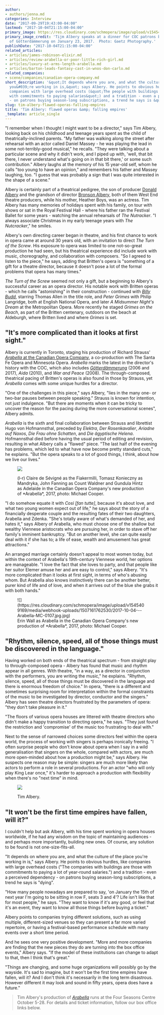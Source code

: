 ```yaml
---
author:
- authors/jenna.md
categories: Interview
date: "2017-09-29T19:43:00-04:00"
lastmod: "2017-10-04T21:15:00-04:00"
primary_image: https://res.cloudinary.com/schmopera/image/upload/v1545409169/media/webhook-uploads/1506728626935/2017-09-29---Albery.jpg.jpg
primary_image_credit: 'Tijm Albery speaks at a dinner for COC patrons before a rehearsal
  of Götterdämmerung on January 23, 2017.  Photo: Gaetz Photography.'
publishDate: "2017-10-04T21:15:00-04:00"
related_articles:
- articles/james-robinson-elixir.md
- articles/review-arabella-or-poor-little-rich-girl.md
- articles/luxury-at-arms-length-arabella.md
- articles/barton-leads-fantasy-cast-in-wnos-don-carlo.md
related_companies:
- scene/companies/canadian-opera-company.md
short_description: '&quot;It depends where you are, and what the culture of the place
  you&#039;re working in is,&quot; says Albery. He points to obvious hurdles, like
  companies with large overhead costs (&quot;The people with buildings are the people
  with commitments to paying salaries&quot;) and a tradition - even a perceived dependecy
  - on patrons buying season-long subscriptions, a trend he says is &quot;dying&quot;.'
slug: tim-albery-flawed-operas-falling-empires
title: 'Tim Albery: flawed operas &amp; falling empires'
_template: article_single
---
```


"I remember when I thought I might want to be a director," says Tim Albery, looking back on his childhood and teenage years spent as the child of theatrically-inclined parents. "My father was walking along the street after rehearsal with an actor called Daniel Massey - he was playing the lead in some not-terribly-good musical," he recalls. "They were talking about a particular scene and why it didn't work, and I piped up with, 'well, that bit there, I never understand what's going on in that bit there,' or some such contribution." Albery laughs at the memory of his 15 year-old self, whom he calls "too young to have an opinion," and remembers his father and Massey laughing, too. "I guess that was probably a sign that I was quite interested in the shape of a scene."

Albery is certainly part of a theatrical pedigree, the son of producer [Donald Albery](https://en.wikipedia.org/wiki/Donald_Albery) and the grandson of director [Bronson Albery](https://en.wikipedia.org/wiki/Bronson_Albery), both of them West End theatre producers, while his mother, Heather Boys, was an actress. Tim Albery has many memories of holidays spent with his family, on tour with shows or sat in the Royal Festival Hall - where his father ran the Festival Ballet for some years - watching the annual rehearsals of *The Nutracker*. "I always associate Christmas in my early teenage years with *The Nutcracker*," he smiles.

Albery's own directing career began in theatre, and his first chance to work in opera came at around 30 years old, with an invitation to direct *The Turn of the Screw*. His exposure to opera was limited to one not-so-great production he had seen, but his theatrical experience did include work with music, choreography, and collaboration with composers. "So I agreed to listen to the piece," he says, adding that Britten's opera is "something of a gift for a theatre director, because it doesn't pose a lot of the formal problems that opera has many times." 

*The Turn of the Screw* seemed not only a gift, but a beginning to Albery's successful career as an opera director. His notable work with Britten operas - which he calls "astonishing" in their construction - continued with [*Billy Budd*](https://www.amazon.com/Britten-Billy-Albery-Atherton-Thomas/dp/B00005B2YQ), starring Thomas Allen in the title role, and *Peter Grimes* with Philip Langridge, both at English National Opera, and later *A Midsummer Night's Dream* at the Metropolitan Opera. More recently he staged *Grimes on the Beach*, as part of the Britten centenary, outdoors on the beach at Aldeburgh, where Britten lived and where *Grimes* is set.

## "It's more complicated than it looks at first sight."

Albery is currently in Toronto, staging his production of Richard Strauss' [*Arabella* at the Canadian Opera Company](http://coc.ca/PerformancesAndTickets/1718Season/Arabella.aspx), a co-production with The Santa Fe Opera and Minnesota Opera. *Arabella* marks the latest in the director's history with the COC, which also includes [*Götterdämmerung*](/in-review-gotterdammerung-at-the-coc/) (2006 and 2017), *Aida* (2010), and *War and Peace* (2008). The through-composed, theatrical pacing of Britten's operas is also found in those by Strauss, yet *Arabella* comes with some unique hurdles for a director.

"One of the challenges in this piece," says Albery, "lies in the many one- or two-bar pauses between people speaking." Strauss is known for intention, not just indulgence. "But there are moments when it can be tricky to uncover the reason for the pacing during the more conversational scenes", Albery admits.

*Arabella* is the sixth and final collaboration between Strauss and librettist Hugo von Hofmannsthal, preceded by *Elektra*, *Der Rosenkavalier*, *Ariadne auf Naxos*, *Die Frau ohne Schatten*, and *Die ägyptische Helena*. Hofmannsthal died before having the usual period of editing and revision, resulting in what Albery calls a "flawed" piece. "The last half of the evening has problems, which led to what have now become pretty standard cuts," he explains. "But the opera speaks to a lot of good things, I think, about how we live our lives."

<figure data-type="image">

![](https://res.cloudinary.com/schmopera/image/upload/v1545409169/media/webhook-uploads/1507161829021/2017-10-04---Arabella-MC-0895.jpg.jpg)

<figcaption>(l-r) Claire de Sévigné as the Fiakermilli, Tomasz Konieczny as Mandryka, John Fanning as Count Waldner and Gundula Hintz as Adelaide in the Canadian Opera Company's new production of *Arabella*, 2017, photo: Michael Cooper.</figcaption>
</figure>

"I do somehow equate it with *Così [fan tutte]*, because it's about love, and what two young women expect out of life," he says about the story of a financially desperate couple and the resulting fates of their two daughters, Arabella and Zdenka. "She's totally aware of what's demanded of her, and hates it," says Albery of Arabella, who must choose one of the shallow but wealthy Viennese aristocrats who are pursuing her, in order to stave off her family's imminent bankruptcy. "But on another level, she can quite easily deal with it if she has to; a life of ease, wealth and amusement has great attractions." 

An arranged marriage certainly doesn't appeal to most women today, but within the context of Arabella's 19th-century Viennese world, her options are manageable. "I love the fact that she loves to party, and that people like her suitor Elemer amuse her and are easy to control," says Albery. "It's more complicated than it looks at first sight, in terms of who's abusing whom. But Arabella also knows instinctively there can be another better, purer kind of life and of love, and when it arrives out of the blue she grabs it with both hands."

<figure data-type=image>
![](https://res.cloudinary.com/schmopera/image/upload/v1545409169/media/webhook-uploads/1507161762530/2017-10-04---Arabella-MC-0107.jpg.jpg)<figcaption>Erin Wall as Arabella in the Canadian Opera Company's new production of *Arabella*, 2017, photo: Michael Cooper.</figcaption>
</figure>

## "Rhythm, silence, speed, all of those things must be discovered in the language."

Having worked on both ends of the theatrical spectrum - from straight play to through-composed opera - Albery has found that music and rhythm appear in all genres. With theatre, "in a way, as a director in conjunction with the performers, you are writing the music," he explains. "Rhythm, silence, speed, all of those things must be discovered in the language and there is enormous freedom of choice." In opera, "there is a different and sometimes surprising room for interpretation within the formal constraints of the music to be investigated by director, conductor and the singers." Albery has seen theatre directors frustrated by the parameters of opera: "they don't take pleasure in it."

"The floors of various opera houses are littered with theatre directors who didn't make a happy transition to directing opera," he says. "They just found the restriction and 'compromise' of the music too frustrating to deal with."

Next to the sense of narrowed choices some directors feel within the opera world, the process of working with singers is perhaps ironically freeing. "I often surprise people who don't know about opera when I say in a wild generalisation that singers on the whole, compared with actors, are much more open-minded about how a production might be," says Albery. He suspects one reason may be simple: singers are much more likely than actors to perform a role in several productions. For an actor "who will only play King Lear once," it's harder to approach a production with flexibility when there's no "next time" in mind.

<figure data-type="image">

![](https://res.cloudinary.com/schmopera/image/upload/v1545409169/media/webhook-uploads/1506898376318/2017-10-01---Albery%2C-Tim.jpg.jpg)<figcaption>Tim Albery.</figcaption>
</figure>

## "It won't be the first time empires have fallen, will it?"

I couldn't help but ask Albery, with his time spent working in opera houses worldwide, if he had any wisdom on the topic of maintaining audiences - and perhaps more importantly, building new ones. Of course, any solution to be found is not one-size-fits-all.

"It depends on where you are, and what the culture of the place you're working in is," says Albery. He points to obvious hurdles, like companies with large overhead costs ("The companies with buildings are those with commitments to paying a lot of year-round salaries.") and a tradition - even a perceived dependency - on patrons buying season-long subscriptions, a trend he says is "dying".

"How many people nowadays are prepared to say, 'on January the 15th of next year I'm going to be sitting in row F, seats 3 and 4'? Life isn't like that for most people," he says. "They want to know if it's any good, or feel that it's an event, they want to know all those things before buying a ticket."

Albery points to companies trying different solutions, such as using multiple, different-sized venues so they can present a far more varied repertoire, or having a festival-based performance schedule with many events over a short time period. 

And he sees one very positive development. "More and more companies are finding that the new pieces they do are turning into the box office events," Albery says. "If the model of these institutions can change to adapt to that, then I think that's great." 

"Things are changing, and some huge organizations will possibly go by the wayside. It's sad to imagine, but it won't be the first time empires have fallen, will it? And I don't think it's necessarily in the long term disastrous. However different it may look and sound in fifty years, opera does have a future."

>Tim Albery's production of [*Arabella*](http://coc.ca/PerformancesAndTickets/1718Season/Arabella.aspx) runs at the Four Seasons Centre October 5-28. For details and ticket information, follow our box office links below.
